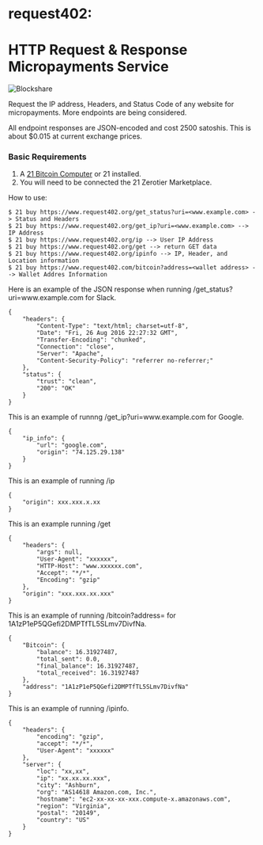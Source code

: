 # request402: 
HTTP Request & Response Micropayments Service
===========================================
![Blockshare](https://machine-payable.herokuapp.com/static/img/abstractdot.ico)

Request the IP address, Headers, and Status Code of any website for micropayments. More endpoints are being considered.

All endpoint responses are JSON-encoded and cost 2500 satoshis. This is about $0.015 at current exchange prices.

<h3> Basic Requirements </h3>

1. A  <a href="https://21.co">21 Bitcoin Computer</a> or 21 installed.
2. You will need to be connected the 21 Zerotier Marketplace.

How to use:

    $ 21 buy https://www.request402.org/get_status?uri=<www.example.com> -> Status and Headers
    $ 21 buy https://www.request402.org/get_ip?uri=<www.example.com> --> IP Address
    $ 21 buy https://www.request402.org/ip --> User IP Address
    $ 21 buy https://www.request402.org/get --> return GET data
    $ 21 buy https://www.request402.org/ipinfo --> IP, Header, and Location information
    $ 21 buy https://www.request402.com/bitcoin?address=<wallet address> --> Wallet Addres Information


<p>Here is an example of the JSON response when running /get_status?uri=www.example.com for Slack.</p>
<pre><code>{
    "headers": {
        "Content-Type": "text/html; charset=utf-8",
        "Date": "Fri, 26 Aug 2016 22:27:32 GMT",
        "Transfer-Encoding": "chunked",
        "Connection": "close",
        "Server": "Apache",
        "Content-Security-Policy": "referrer no-referrer;"
    },
    "status": {
        "trust": "clean",
        "200": "OK"
    }
}
</code></pre>
<p>This is an example of runnng /get_ip?uri=www.example.com for Google.</p>
<pre><code>{
    "ip_info": {
        "url": "google.com",
        "origin": "74.125.29.138"
    }
}
</code></pre>

<p>This is an example of running /ip </p>
<pre><code>{
    "origin": xxx.xxx.x.xx
}
</code></pre>
<p>This is an example running /get </p>
<pre><code>{
    "headers": {
        "args": null,
        "User-Agent": "xxxxxx",
        "HTTP-Host": "www.xxxxxx.com",
        "Accept": "*/*",
        "Encoding": "gzip"
    },
    "origin": "xxx.xxx.xx.xxx"
}
</code></pre>

<p>This is an example of running /bitcoin?address=<wallet address> for 1A1zP1eP5QGefi2DMPTfTL5SLmv7DivfNa.</p>
<pre><code>{
    "Bitcoin": {
        "balance": 16.31927487,
        "total_sent": 0.0,
        "final_balance": 16.31927487,
        "total_received": 16.31927487
    },
    "address": "1A1zP1eP5QGefi2DMPTfTL5SLmv7DivfNa"
}
</code></pre>
<p>This is an example of running /ipinfo.</p>
<pre><code>{
    "headers": {
        "encoding": "gzip",
        "accept": "*/*",
        "User-Agent": "xxxxxx"
    },
    "server": {
        "loc": "xx,xx",
        "ip": "xx.xx.xx.xxx",
        "city": "Ashburn",
        "org": "AS14618 Amazon.com, Inc.",
        "hostname": "ec2-xx-xx-xx-xxx.compute-x.amazonaws.com",
        "region": "Virginia",
        "postal": "20149",
        "country": "US"
    }
}
</code></pre>

